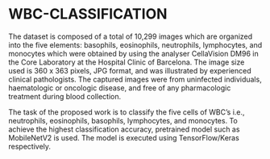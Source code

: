 # WBC-CLASSIFICATION

The dataset is composed of a total of 10,299 images which are organized into the five elements: basophils, eosinophils, neutrophils, lymphocytes, and monocytes which were obtained by using the analyser CellaVision DM96 in the Core Laboratory at the Hospital Clinic of Barcelona. The image size used is 360 x 363 pixels, JPG format, and was illustrated by experienced clinical pathologists. The captured images were from uninfected individuals, haematologic or oncologic disease, and free of any pharmacologic treatment during blood collection.

The task of the proposed work is to classify the five cells of WBC’s i.e., neutrophils, eosinophils, basophils, lymphocytes, and monocytes. To achieve the highest classification accuracy, pretrained model such as  MobileNetV2 is used. The model is executed using TensorFlow/Keras respectively. 
